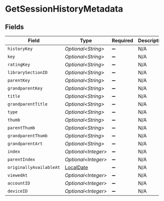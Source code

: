 # GetSessionHistoryMetadata


## Fields

| Field                                                                           | Type                                                                            | Required                                                                        | Description                                                                     | Example                                                                         |
| ------------------------------------------------------------------------------- | ------------------------------------------------------------------------------- | ------------------------------------------------------------------------------- | ------------------------------------------------------------------------------- | ------------------------------------------------------------------------------- |
| `historyKey`                                                                    | *Optional\<String>*                                                             | :heavy_minus_sign:                                                              | N/A                                                                             | /status/sessions/history/1                                                      |
| `key`                                                                           | *Optional\<String>*                                                             | :heavy_minus_sign:                                                              | N/A                                                                             | /library/metadata/32171                                                         |
| `ratingKey`                                                                     | *Optional\<String>*                                                             | :heavy_minus_sign:                                                              | N/A                                                                             | 32171                                                                           |
| `librarySectionID`                                                              | *Optional\<String>*                                                             | :heavy_minus_sign:                                                              | N/A                                                                             | 2                                                                               |
| `parentKey`                                                                     | *Optional\<String>*                                                             | :heavy_minus_sign:                                                              | N/A                                                                             | /library/metadata/32170                                                         |
| `grandparentKey`                                                                | *Optional\<String>*                                                             | :heavy_minus_sign:                                                              | N/A                                                                             | /library/metadata/32132                                                         |
| `title`                                                                         | *Optional\<String>*                                                             | :heavy_minus_sign:                                                              | N/A                                                                             | The Noise That Blue Makes                                                       |
| `grandparentTitle`                                                              | *Optional\<String>*                                                             | :heavy_minus_sign:                                                              | N/A                                                                             | Taskmaster                                                                      |
| `type`                                                                          | *Optional\<String>*                                                             | :heavy_minus_sign:                                                              | N/A                                                                             | episode                                                                         |
| `thumb`                                                                         | *Optional\<String>*                                                             | :heavy_minus_sign:                                                              | N/A                                                                             | /library/metadata/32171/thumb/-1                                                |
| `parentThumb`                                                                   | *Optional\<String>*                                                             | :heavy_minus_sign:                                                              | N/A                                                                             | /library/metadata/32170/thumb/1654134301                                        |
| `grandparentThumb`                                                              | *Optional\<String>*                                                             | :heavy_minus_sign:                                                              | N/A                                                                             | /library/metadata/32132/thumb/1703933346                                        |
| `grandparentArt`                                                                | *Optional\<String>*                                                             | :heavy_minus_sign:                                                              | N/A                                                                             | /library/metadata/32132/art/1703933346                                          |
| `index`                                                                         | *Optional\<Integer>*                                                            | :heavy_minus_sign:                                                              | N/A                                                                             | 1                                                                               |
| `parentIndex`                                                                   | *Optional\<Integer>*                                                            | :heavy_minus_sign:                                                              | N/A                                                                             | 13                                                                              |
| `originallyAvailableAt`                                                         | [LocalDate](https://docs.oracle.com/javase/8/docs/api/java/time/LocalDate.html) | :heavy_minus_sign:                                                              | N/A                                                                             | 2022-04-14 00:00:00 +0000 UTC                                                   |
| `viewedAt`                                                                      | *Optional\<Integer>*                                                            | :heavy_minus_sign:                                                              | N/A                                                                             | 1654139223                                                                      |
| `accountID`                                                                     | *Optional\<Integer>*                                                            | :heavy_minus_sign:                                                              | N/A                                                                             | 1                                                                               |
| `deviceID`                                                                      | *Optional\<Integer>*                                                            | :heavy_minus_sign:                                                              | N/A                                                                             | 5                                                                               |